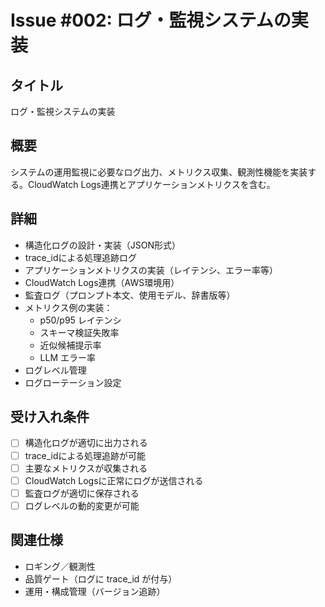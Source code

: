 # Issue #002: ログ・監視システムの実装

## タイトル
ログ・監視システムの実装

## 概要
システムの運用監視に必要なログ出力、メトリクス収集、観測性機能を実装する。CloudWatch Logs連携とアプリケーションメトリクスを含む。

## 詳細
- 構造化ログの設計・実装（JSON形式）
- trace_idによる処理追跡ログ
- アプリケーションメトリクスの実装（レイテンシ、エラー率等）
- CloudWatch Logs連携（AWS環境用）
- 監査ログ（プロンプト本文、使用モデル、辞書版等）
- メトリクス例の実装：
  - p50/p95 レイテンシ
  - スキーマ検証失敗率
  - 近似候補提示率
  - LLM エラー率
- ログレベル管理
- ログローテーション設定

## 受け入れ条件
- [ ] 構造化ログが適切に出力される
- [ ] trace_idによる処理追跡が可能
- [ ] 主要なメトリクスが収集される
- [ ] CloudWatch Logsに正常にログが送信される
- [ ] 監査ログが適切に保存される
- [ ] ログレベルの動的変更が可能

## 関連仕様
- ロギング／観測性
- 品質ゲート（ログに trace_id が付与）
- 運用・構成管理（バージョン追跡）
